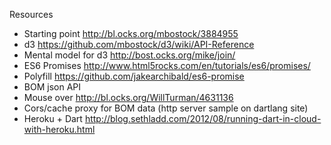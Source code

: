 Resources

* Starting point http://bl.ocks.org/mbostock/3884955
* d3 https://github.com/mbostock/d3/wiki/API-Reference
 * Mental model for d3 http://bost.ocks.org/mike/join/
* ES6 Promises http://www.html5rocks.com/en/tutorials/es6/promises/
 * Polyfill https://github.com/jakearchibald/es6-promise
* BOM json API
* Mouse over http://bl.ocks.org/WillTurman/4631136
* Cors/cache proxy for BOM data (http server sample on dartlang site)
* Heroku + Dart http://blog.sethladd.com/2012/08/running-dart-in-cloud-with-heroku.html
